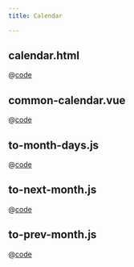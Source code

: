 ```yaml
---
title: Calendar

---
```


## calendar.html
@[code](@/docs/fe-dev/code-snippets/UIComponent/calendar/calendar.html)

## common-calendar.vue
@[code](@/docs/fe-dev/code-snippets/UIComponent/calendar/common-calendar.vue)

## to-month-days.js
@[code](@/docs/fe-dev/code-snippets/UIComponent/calendar/to-month-days.js)

## to-next-month.js
@[code](@/docs/fe-dev/code-snippets/UIComponent/calendar/to-next-month.js)

## to-prev-month.js
@[code](@/docs/fe-dev/code-snippets/UIComponent/calendar/to-prev-month.js)


